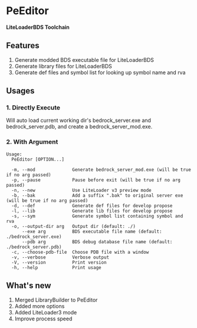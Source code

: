 # PeEditor

__LiteLoaderBDS Toolchain__

## Features

1. Generate modded BDS executable file for LiteLoaderBDS
2. Generate library files for LiteLoaderBDS
3. Generate def files and symbol list for looking up symbol name and rva

## Usages

### 1. Directly Execute

Will auto load current working dir's bedrock_server.exe and bedrock_server.pdb, and create a bedrock_server_mod.exe.

### 2. With Argument

```
Usage:
  PeEditor [OPTION...]

  -m, --mod              Generate bedrock_server_mod.exe (will be true if no arg passed)
  -p, --pause            Pause before exit (will be true if no arg passed)
  -n, --new              Use LiteLoader v3 preview mode
  -b, --bak              Add a suffix ".bak" to original server exe (will be true if no arg passed)
  -d, --def              Generate def files for develop propose
  -l, --lib              Generate lib files for develop propose
  -s, --sym              Generate symbol list containing symbol and rva
  -o, --output-dir arg   Output dir (default: ./)
      --exe arg          BDS executable file name (default: ./bedrock_server.exe)
      --pdb arg          BDS debug database file name (default: ./bedrock_server.pdb)
  -c, --choose-pdb-file  Choose PDB file with a window
  -v, --verbose          Verbose output
  -V, --version          Print version
  -h, --help             Print usage
```

## What's new
1. Merged LibraryBuilder to PeEditor
2. Added more options
3. Added LiteLoader3 mode
4. Improve process speed
